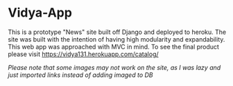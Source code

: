 # Vidya-App
This is a prototype "News" site built off Django and deployed to heroku.  The site was built with the intention of having high modularity and expandability. This web app was approached with MVC in mind.  To see the final product please visit https://vidya131.herokuapp.com/catalog/

*Please note that some images may not work on the site, as I was lazy and just imported links instead of adding imaged to DB*
